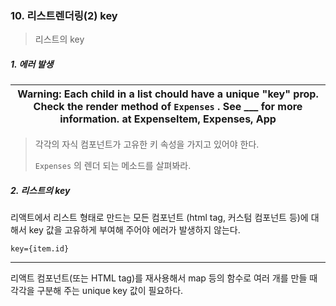 ### 10. 리스트렌더링(2) key

> 리스트의 key



##### 1. 에러 발생 

| Warning: Each child in a list chould have a unique "key" prop.<br />Check the render method of `Expenses` . See ___ for more information. at ExpenseItem, Expenses, App |
| ------------------------------------------------------------ |

> 각각의 자식 컴포넌트가 고유한 키 속성을 가지고 있어야 한다. 
>
> `Expenses` 의 렌더 되는 메소드를 살펴봐라.



##### 2. 리스트의 key

리액트에서 리스트 형태로 만드는 모든 컴포넌트 (html tag, 커스텀 컴포넌트 등)에 대해서 key 값을 고유하게 부여해 주어야 에러가 발생하지 않는다. 

```react
key={item.id}
```



---



리액트 컴포넌트(또는 HTML tag)를 재사용해서 map 등의 함수로 여러 개를 만들 때 각각을 구분해 주는 unique key 값이 필요하다. 
